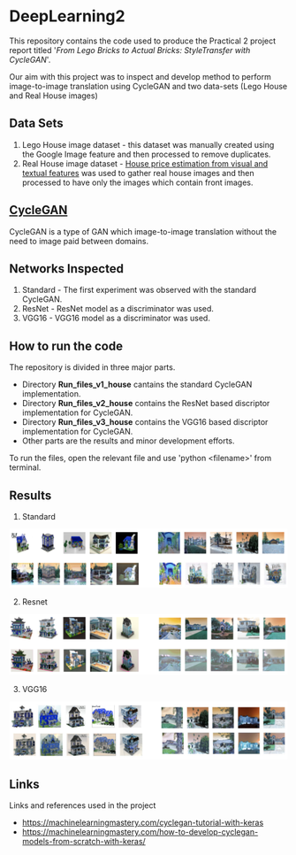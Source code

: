 # DeepLearning2

This repository contains the code used to produce the Practical 2 project report titled '*From Lego Bricks to Actual Bricks: StyleTransfer with CycleGAN*'. 

Our aim with this project was to inspect and develop method to perform image-to-image translation using CycleGAN and two data-sets (Lego House and Real House images)

## Data Sets
1. Lego House image dataset - this dataset was manually created using the Google Image feature and then processed to remove duplicates.
2. Real House image dataset - [House price estimation from visual and textual features](https://github.com/emanhamed/Houses-dataset) was used to gather real house images and then processed to have only the images which contain front images.

## [CycleGAN](https://junyanz.github.io/CycleGAN/)

CycleGAN is a type of GAN which image-to-image translation without the need to image paid between domains. 

## Networks Inspected

1. Standard - The first experiment was observed with the standard CycleGAN.
2. ResNet - ResNet model as a discriminator was used.
3. VGG16 - VGG16 model as a discriminator was used.

## How to run the code
The repository is divided in three major parts. 
- Directory **Run_files_v1_house** cantains the standard CycleGAN implementation.
- Directory **Run_files_v2_house** contains the ResNet based discriptor implementation for CycleGAN.
- Directory **Run_files_v3_house** contains the VGG16 based discriptor implementation for CycleGAN.
- Other parts are the results and minor development efforts.

To run the files, open the relevant file and use 'python \<filename\>' from terminal.


## Results 

1. Standard

![alt text](https://github.com/KylevdLangemheen/DeepLearning2/blob/main/standard.png "Standard Result") 
 
2. Resnet

![alt text](https://github.com/KylevdLangemheen/DeepLearning2/blob/main/resnet.png "ResNet Result")

3. VGG16

![alt text](https://github.com/KylevdLangemheen/DeepLearning2/blob/main/vgg.png "VGG results")

## Links
Links and references used in the project

- https://machinelearningmastery.com/cyclegan-tutorial-with-keras
- https://machinelearningmastery.com/how-to-develop-cyclegan-models-from-scratch-with-keras/
